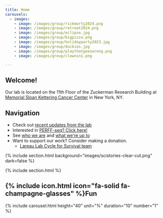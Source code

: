 ```yaml
---
title: Home
carousels:
  - images: 
    - image: /images/group/rickmorty2024.png
    - image: /images/group/retreat2024.png
    - image: /images/group/eclipse.jpg
    - image: /images/group/bigpizza.png
    - image: /images/group/holidayparty2023.jpg
    - image: /images/group/duckies.jpg
    - image: /images/group/playthatgoeswrong.png
    - image: /images/group/clownin1.png

---
```


## Welcome! 

Our lab is located on the 11th Floor of the Zuckerman Research Building at
[Memorial Sloan Kettering Cancer Center](https://www.mskcc.org/) in New York, NY. 

## Navigation
- Check out [recent updates from the lab](news)
- Interested in [PERFF-seq? Click here!](perffseq)
- See [who we are](team) and [what we're up to](research)
- Want to support our work? Consider making a donation.
	- [Lareau Lab Cycle for Survival team](https://www.cycleforsurvival.org/donate/team-search?team_search=lareau)

{% include section.html background="images/scistories-clear-cut.png" dark=false %}

{% include section.html %}
## {% include icon.html icon="fa-solid fa-champagne-glasses" %}Fun

{% include carousel.html height="40" unit="%" duration="10" number="1" %}







